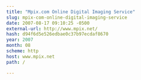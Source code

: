 ```yaml
---
title: "Mpix.com Online Digital Imaging Service"
slug: mpix-com-online-digital-imaging-service
date: 2007-08-17 09:10:25 -0500
external-url: http://www.mpix.net/
hash: d94f6d5e526edbae0c37b97ecdaf8670
year: 2007
month: 08
scheme: http
host: www.mpix.net
path: /

---
```



